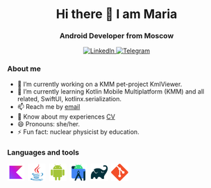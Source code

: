 <div id="header" align="center">
	<h1>Hi there 👋 I am Maria</h1>
	<h3>Android Developer from Moscow</h3>
</div>

<div id="socials" align="center">
	<a href="https://www.linkedin.com/in/maria-a-yurchenko">
		<img src="https://img.shields.io/badge/LinkedIn-blue?style=for-the-badge&logo=linkedin&logoColor=white" alt="LinkedIn"/>
	</a>
	<a href="https://t.me/telefon3208">
		<img src="https://img.shields.io/badge/Telegram-blue?style=for-the-badge&logo=telegram&logoColor=white" alt="Telegram"/>
	</a>
</div>

### About me
- 🔭 I’m currently working on a KMM pet-project KmlViewer.
- 🌱 I’m currently learning Kotlin Mobile Multiplatform (KMM) and all related, SwiftUI, kotlinx.serialization.
- 📫 Reach me by [email](maria.yurchenko33@gmail.com)
- 📄 Know about my experiences [CV](https://disk.yandex.ru/i/lX1rw3JiIt_akA)
- 😄 Pronouns: she/her.
- ⚡ Fun fact: nuclear physicist by education.

### Languages and tools
<img src="https://github.com/devicons/devicon/blob/1119b9f84c0290e0f0b38982099a2bd027a48bf1/icons/kotlin/kotlin-original.svg" title="kotlin" width="40" height="40"/>&nbsp;
<img src="https://github.com/devicons/devicon/blob/1119b9f84c0290e0f0b38982099a2bd027a48bf1/icons/java/java-original.svg" title="java" width="40" height="40"/>&nbsp;
<img src="https://github.com/devicons/devicon/blob/1119b9f84c0290e0f0b38982099a2bd027a48bf1/icons/android/android-original.svg" title="android" width="40" height="40"/>&nbsp;
<img src="https://github.com/devicons/devicon/blob/1119b9f84c0290e0f0b38982099a2bd027a48bf1/icons/androidstudio/androidstudio-original.svg" title="android-studio" width="40" height="40"/>&nbsp;
<img src="https://github.com/devicons/devicon/blob/1119b9f84c0290e0f0b38982099a2bd027a48bf1/icons/gradle/gradle-plain.svg" title="gradle" width="40" height="40"/>&nbsp;
<img src="https://github.com/devicons/devicon/blob/1119b9f84c0290e0f0b38982099a2bd027a48bf1/icons/git/git-original.svg" title="gradle" width="40" height="40"/>&nbsp;
